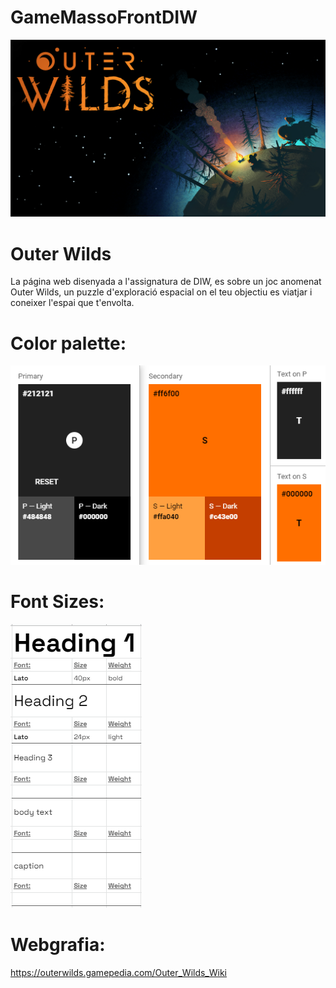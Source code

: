 # GameMassoFrontDIW

![](/src/assets/img/Wallpapers/OuterWilds_1080Backgroundimage.jpg)

# Outer Wilds

La página web disenyada a l'assignatura de DIW, es sobre un joc anomenat Outer Wilds, un puzzle d'exploració espacial on el teu objectiu es viatjar i coneixer l'espai que t'envolta.

# Color palette:

![](/docs/ColorPalette.png)

# Font Sizes:

![](/docs/Fonts.png)

# Webgrafia:

https://outerwilds.gamepedia.com/Outer_Wilds_Wiki